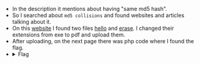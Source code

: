 - In the description it mentions about having "same md5 hash".
- So I searched about `md5 collisions` and found websites and articles talking about it.
- On this [website](https://www.mscs.dal.ca/~selinger/md5collision/) I found two files [hello](https://www.mscs.dal.ca/~selinger/md5collision/hello.exe) and
  [erase](https://www.mscs.dal.ca/~selinger/md5collision/erase.exe). I changed their extensions from exe to pdf and upload them.
- After uploading, on the next page there was php code where I found the flag.
- <details> 
  <summary>Flag</summary>
   picoCTF{c0ngr4ts_u_r_1nv1t3d_3d3e4c57}
  </details>
